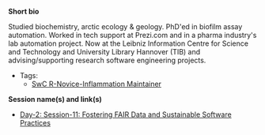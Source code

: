 **Short bio**

Studied biochemistry, arctic ecology & geology. PhD'ed in biofilm assay automation. 
Worked in tech support at Prezi.com and in a pharma industry's lab automation project. 
Now at the Leibniz Information Centre for Science and Technology and University Library 
Hannover (TIB) and advising/supporting research software engineering projects.

- Tags: 
  - [SwC R-Novice-Inflammation Maintainer](https://software-carpentry.org/lessons/)
 
**Session name(s) and link(s)**

- [Day-2: Session-11: Fostering FAIR Data and Sustainable Software Practices](https://github.com/carpentries/carpentrycon/blob/master/Sessions/2018-05-31/11-Breakout-11-Fostering-FAIR-Data-And-Sustainable-Software-Practices/Abstract.md)
